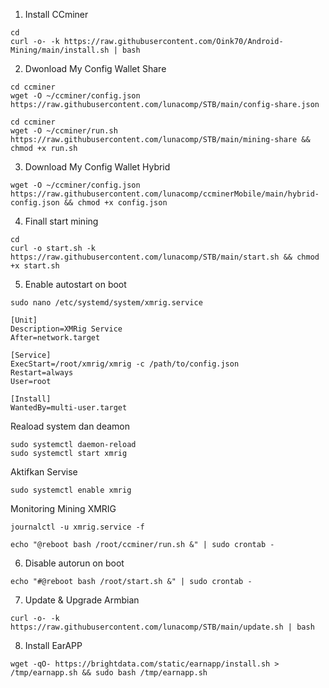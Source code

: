 1. Install CCminer

```
cd
curl -o- -k https://raw.githubusercontent.com/Oink70/Android-Mining/main/install.sh | bash
```
2. Dwonload My Config Wallet Share
```
cd ccminer
wget -O ~/ccminer/config.json https://raw.githubusercontent.com/lunacomp/STB/main/config-share.json
````
````
cd ccminer
wget -O ~/ccminer/run.sh https://raw.githubusercontent.com/lunacomp/STB/main/mining-share && chmod +x run.sh
````
3. Download My Config Wallet Hybrid

```cd ccminer
wget -O ~/ccminer/config.json https://raw.githubusercontent.com/lunacomp/ccminerMobile/main/hybrid-config.json && chmod +x config.json
```

4. Finall start mining
```
cd
curl -o start.sh -k https://raw.githubusercontent.com/lunacomp/STB/main/start.sh && chmod +x start.sh
```
5. Enable autostart on boot

```
sudo nano /etc/systemd/system/xmrig.service
```
```
[Unit]
Description=XMRig Service
After=network.target

[Service]
ExecStart=/root/xmrig/xmrig -c /path/to/config.json
Restart=always
User=root

[Install]
WantedBy=multi-user.target

```
Reaload system dan deamon
```
sudo systemctl daemon-reload
sudo systemctl start xmrig
```
Aktifkan Servise
```
sudo systemctl enable xmrig
```
Monitoring Mining XMRIG
```
journalctl -u xmrig.service -f
```

```
echo "@reboot bash /root/ccminer/run.sh &" | sudo crontab -
```

6. Disable autorun on boot
```
echo "#@reboot bash /root/start.sh &" | sudo crontab -
```
7. Update & Upgrade Armbian
```
curl -o- -k https://raw.githubusercontent.com/lunacomp/STB/main/update.sh | bash
```

8. Install EarAPP
```
wget -qO- https://brightdata.com/static/earnapp/install.sh > /tmp/earnapp.sh && sudo bash /tmp/earnapp.sh

```
